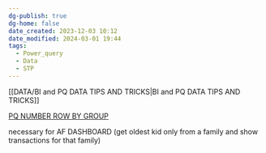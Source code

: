 ```yaml
---
dg-publish: true
dg-home: false
date_created: 2023-12-03 10:12
date_modified: 2024-03-01 19:44
tags:
  - Power_query
  - Data
  - STP
---
```

[[DATA/BI and PQ DATA TIPS AND TRICKS\|BI and PQ DATA TIPS AND TRICKS]]

[PQ NUMBER ROW BY GROUP](https://excelguru.ca/number-rows-by-group-using-power-query/)

necessary for AF DASHBOARD (get oldest kid only from a family and show transactions for that family)